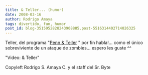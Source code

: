 ```yaml
---
title: & Teller... (humor)
date: 2008-03-16
author: Rodrigo Amaya
tags: divertido, fun, humor
post_id: blog-3515952828243908885.post-5516314402714026325
---
```


Teller, del programa "[Penn & Teller](http://es.wikipedia.org/wiki/Penn_y_Teller)
" por fin habla!... como el único sobreviviente de un ataque de zombies... espero les guste ^^

"Video: &
Teller"

Copyleft Rodrigo S. Amaya C. y el staff del Sr. Byte